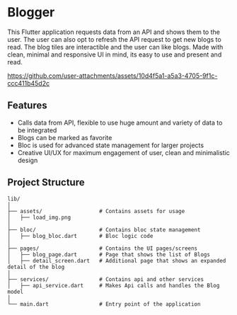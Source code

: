 # Blogger

This Flutter application requests data from an API and shows them to the user. The user can also opt to refresh the API request to get new blogs to read. The blog tiles are interactible and the user can like blogs. Made with clean, minimal and responsive UI in mind, its easy to use and present and read.

https://github.com/user-attachments/assets/10d4f5a1-a5a3-4705-9f1c-ccc411b45d2c

## Features
- Calls data from API, flexible to use huge amount and variety of data to be integrated
- Blogs can be marked as favorite
- Bloc is used for advanced state management for larger projects
- Creative UI/UX for maximum engagement of user, clean and minimalistic design

## Project Structure

```
lib/
│
├── assets/                  # Contains assets for usage
│   ├── load_img.png         
│
├── bloc/                    # Contains bloc state management
│   ├── blog_bloc.dart       # Bloc logic code
│
├── pages/                   # Contains the UI pages/screens
│   ├── blog_page.dart       # Page that shows the list of Blogs
│   ├── detail_screen.dart   # Additional page that shows an expanded detail of the blog
│
├── services/                # Contains api and other services
│   ├── api_service.dart     # Makes Api calls and handles the Blog model
│
└── main.dart                # Entry point of the application
```
